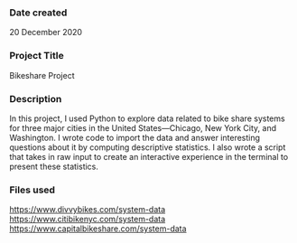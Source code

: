 ### Date created
20 December 2020
### Project Title
Bikeshare Project 

### Description
In this project, I used Python to explore data related to bike share systems for three major cities in the United States—Chicago, New York City, and Washington. I  wrote code to import the data and answer interesting questions about it by computing descriptive statistics. I also wrote a script that takes in raw input to create an interactive experience in the terminal to present these statistics.

### Files used
https://www.divvybikes.com/system-data
https://www.citibikenyc.com/system-data
https://www.capitalbikeshare.com/system-data
